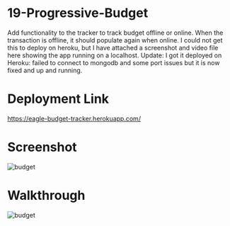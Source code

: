# 19-Progressive-Budget

Add functionality to the tracker to track budget offline or online. When the transaction is offline, it should populate again when online. I could not get this to deploy on heroku, but I have attached a screenshot and video file here showing the app running on a localhost. 
Update: I got it deployed on Heroku: failed to connect to mongodb and some port issues but it is now fixed and up and running. 

# Deployment Link 

https://eagle-budget-tracker.herokuapp.com/

# Screenshot

![budget](https://user-images.githubusercontent.com/85507148/130080483-b1660d48-7713-4ab4-b526-f93c270cf086.png)

# Walkthrough

![budget](https://user-images.githubusercontent.com/85507148/130081096-8500e27f-09ba-4add-b918-1d15a4b78bff.gif)

